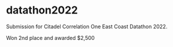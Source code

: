 # datathon2022

Submission for Citadel Correlation One East Coast Datathon 2022.

Won 2nd place and awarded $2,500
